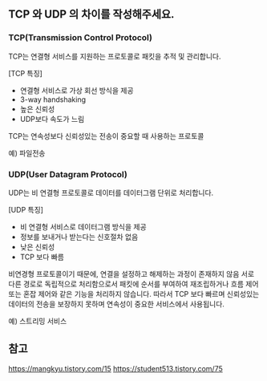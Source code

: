 
## TCP 와 UDP 의 차이를 작성해주세요.


### TCP(Transmission Control Protocol)

TCP는 연결형 서비스를 지원하는 프로토콜로 패킷을 추적 및 관리합니다.

[TCP 특징]

- 연결형 서비스로 가상 회선 방식을 제공
- 3-way handshaking 
- 높은 신뢰성
- UDP보다 속도가 느림

TCP는 연속성보다 신뢰성있는 전송이 중요할 때 사용하는 프로토콜

예) 파일전송

### UDP(User Datagram Protocol)

UDP는 비 연결형 프로토콜로 데이터를 데이터그램 단위로 처리합니다.

[UDP 특징]

- 비 연결형 서비스로 데이터그램 방식을 제공
- 정보를 보내거나 받는다는 신호절차 없음
- 낮은 신뢰성
- TCP 보다 빠름

비연경형 프로토콜이기 때문에, 연결을 설정하고 해제하는 과정이 존재하지 않음
서로 다른 경로로 독립적으로 처리함으로서 패킷에 순서를 부여하여 재조립하거나 흐름 제어 또는 혼잡 제어와 같은 기능을 처리하지 않습니다.
따라서 TCP 보다 빠르며 신뢰성있는 데이터의 전송을 보장하지 못하며 연속성이 중요한 서비스에서 사용됩니다.
 
예) 스트리밍 서비스


## 참고

https://mangkyu.tistory.com/15
https://student513.tistory.com/75




